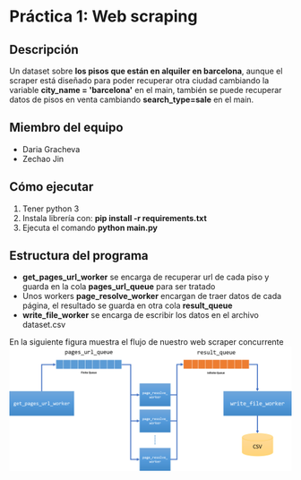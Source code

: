 # Práctica 1: Web scraping

## Descripción
Un dataset sobre **los pisos que están en alquiler en barcelona**, aunque el scraper está diseñado para poder recuperar otra ciudad cambiando la variable **city_name = 'barcelona'** en el main, también se puede recuperar datos de pisos en venta cambiando **search_type=sale**  en el main.

## Miembro del equipo
- Daria Gracheva 
- Zechao Jin

## Cómo ejecutar
1. Tener python 3
2. Instala librería con: **pip install -r requirements.txt**
3. Ejecuta el comando **python main.py**

## Estructura del programa
- **get_pages_url_worker** se encarga de recuperar url de cada piso y guarda en la cola **pages_url_queue** para ser tratado
- Unos workers **page_resolve_worker** encargan de traer datos de cada página, el resultado se guarda en otra cola **result_queue**
- **write_file_worker** se encarga de escribir los datos en el archivo dataset.csv

En la siguiente figura muestra el flujo de nuestro web scraper concurrente
![flujo](img/flujo.png)
